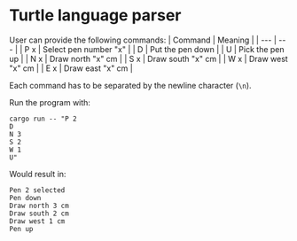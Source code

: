 # Turtle language parser

User can provide the following commands:
| Command | Meaning |
| --- | --- |
| P x | Select pen number "x" |
| D | Put the pen down |
| U | Pick the pen up |
| N x | Draw north "x" cm |
| S x | Draw south "x" cm |
| W x | Draw west "x" cm |
| E x | Draw east "x" cm |

Each command has to be separated by the newline character (`\n`).

Run the program with:
```
cargo run -- "P 2
D
N 3
S 2
W 1
U"
```

Would result in: 
```
Pen 2 selected
Pen down
Draw north 3 cm
Draw south 2 cm
Draw west 1 cm
Pen up
```
